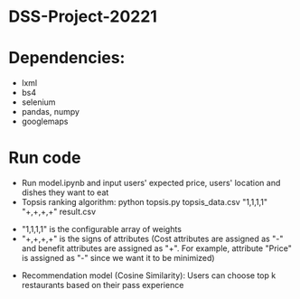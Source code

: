 # DSS-Project-20221
# Dependencies: 
- lxml
- bs4
- selenium
- pandas, numpy
- googlemaps
# Run code
- Run model.ipynb and input users' expected price, users' location and dishes they want to eat
- Topsis ranking algorithm: python topsis.py topsis_data.csv "1,1,1,1" "+,+,+,+" result.csv 
+ "1,1,1,1" is the configurable array of weights
+ "+,+,+,+" is the signs of attributes (Cost attributes are assigned as "-" and benefit attributes are assigned as "+". For example, attribute "Price" is assigned as "-" since we want it to be minimized)
- Recommendation model (Cosine Similarity): Users can choose top k restaurants based on their pass experience
